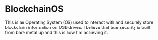 # BlockchainOS
This is an Operating System (OS) used to interact with and securely store blockchain information on USB drives. I believe that true security is built from bare metal up and this is how I'm achieving it.
